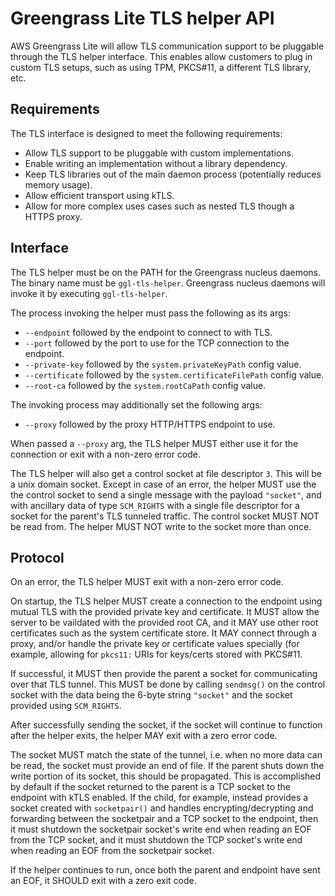 # Greengrass Lite TLS helper API

AWS Greengrass Lite will allow TLS communication support to be pluggable through
the TLS helper interface. This enables allow customers to plug in custom TLS
setups, such as using TPM, PKCS#11, a different TLS library, etc.

## Requirements

The TLS interface is designed to meet the following requirements:

- Allow TLS support to be pluggable with custom implementations.
- Enable writing an implementation without a library dependency.
- Keep TLS libraries out of the main daemon process (potentially reduces memory
  usage).
- Allow efficient transport using kTLS.
- Allow for more complex uses cases such as nested TLS though a HTTPS proxy.

## Interface

The TLS helper must be on the PATH for the Greengrass nucleus daemons. The
binary name must be `ggl-tls-helper`. Greengrass nucleus daemons will invoke it
by executing `ggl-tls-helper`.

The process invoking the helper must pass the following as its args:

- `--endpoint` followed by the endpoint to connect to with TLS.
- `--port` followed by the port to use for the TCP connection to the endpoint.
- `--private-key` followed by the `system.privateKeyPath` config value.
- `--certificate` followed by the `system.certificateFilePath` config value.
- `--root-ca` followed by the `system.rootCaPath` config value.

The invoking process may additionally set the following args:

- `--proxy` followed by the proxy HTTP/HTTPS endpoint to use.

When passed a `--proxy` arg, the TLS helper MUST either use it for the
connection or exit with a non-zero error code.

The TLS helper will also get a control socket at file descriptor `3`. This will
be a unix domain socket. Except in case of an error, the helper MUST use the the
control socket to send a single message with the payload `"socket"`, and with
ancillary data of type `SCM_RIGHTS` with a single file descriptor for a socket
for the parent's TLS tunneled traffic. The control socket MUST NOT be read from.
The helper MUST NOT write to the socket more than once.

## Protocol

On an error, the TLS helper MUST exit with a non-zero error code.

On startup, the TLS helper MUST create a connection to the endpoint using mutual
TLS with the provided private key and certificate. It MUST allow the server to
be vaildated with the provided root CA, and it MAY use other root certificates
such as the system certificate store. It MAY connect through a proxy, and/or
handle the private key or certificate values specially (for example, allowing
for `pkcs11:` URIs for keys/certs stored with PKCS#11.

If successful, it MUST then provide the parent a socket for communicating over
that TLS tunnel. This MUST be done by calling `sendmsg()` on the control socket
with the data being the 6-byte string `"socket"` and the socket provided using
`SCM_RIGHTS`.

After successfully sending the socket, if the socket will continue to function
after the helper exits, the helper MAY exit with a zero error code.

The socket MUST match the state of the tunnel, i.e. when no more data can be
read, the socket must provide an end of file. If the parent shuts down the write
portion of its socket, this should be propagated. This is accomplished by
default if the socket returned to the parent is a TCP socket to the endpoint
with kTLS enabled. If the child, for example, instead provides a socket created
with `socketpair()` and handles encrypting/decrypting and forwarding between the
socketpair and a TCP socket to the endpoint, then it must shutdown the
socketpair socket's write end when reading an EOF from the TCP socket, and it
must shutdown the TCP socket's write end when reading an EOF from the socketpair
socket.

If the helper continues to run, once both the parent and endpoint have sent an
EOF, it SHOULD exit with a zero exit code.
